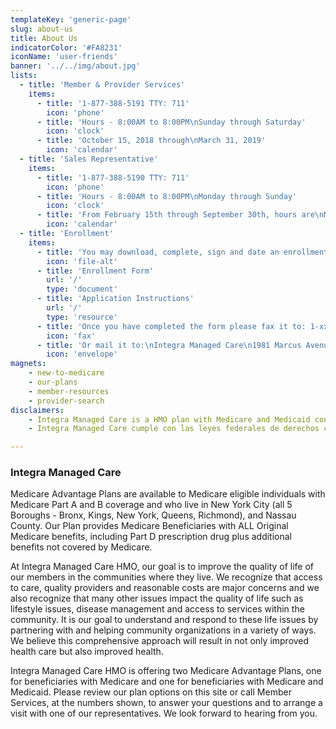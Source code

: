 ```yaml
---
templateKey: 'generic-page'
slug: about-us
title: About Us
indicatorColor: '#FA8231'
iconName: 'user-friends'
banner: '../../img/about.jpg'
lists:
  - title: 'Member & Provider Services'
    items: 
      - title: '1-877-388-5191 TTY: 711'
        icon: 'phone'
      - title: 'Hours - 8:00AM to 8:00PM\nSunday through Saturday'
        icon: 'clock'
      - title: 'October 15, 2018 through\nMarch 31, 2019'
        icon: 'calendar'
  - title: 'Sales Representative'
    items: 
      - title: '1-877-388-5190 TTY: 711'
        icon: 'phone'
      - title: 'Hours - 8:00AM to 8:00PM\nMonday through Sunday'
        icon: 'clock'
      - title: 'From February 15th through September 30th, hours are\nMonday - Friday only'
        icon: 'calendar'
  - title: 'Enrollment'
    items:
      - title: 'You may download, complete, sign and date an enrollment form'
        icon: 'file-alt'
      - title: 'Enrollment Form'
        url: '/'
        type: 'document'
      - title: 'Application Instructions'
        url: '/'
        type: 'resource'
      - title: 'Once you have completed the form please fax it to: 1-xxx-xxx-xxxx'
        icon: 'fax'
      - title: 'Or mail it to:\nIntegra Managed Care\n1981 Marcus Avenue – Suite 100\nAttention: Medicare\nLake Success, NY 11042'
        icon: 'envelope'
magnets:
    - new-to-medicare
    - our-plans
    - member-resources
    - provider-search
disclaimers:
    - Integra Managed Care is a HMO plan with Medicare and Medicaid contracts. Enrollment in Integra Managed Care depends on contract renewal. This information is not a complete description of benefits. Contact the plan for more information. Limitations, copayments, and restrictions may apply. Benefits, premiums and/or co-payments/co-insurance may change on January 1 of each year. You must continue to pay your Medicare Part B premium. The Formulary, pharmacy network, and/or provider network may change at any time. You will receive notice when necessary. Premiums, copays, co-insurance and deductibles may vary based on the level of Extra Help you receive. Please contact the Integra Managed Care for further details. Certain plans are available to anyone who has both Medical Assistance from the State and Medicare. Integra Managed Care is available to anyone with Medicare who meets the Skilled Nursing Facility (SNF) level of care and resides in a nursing home. Integra Managed Care complies with applicable Federal civil rights laws and does not discriminate on the basis of race, color, national origin, age, disability, or sex. 
    - Integra Managed Care cumple con las leyes federales de derechos civiles aplicables y no discrimina por motivos de raza, color, nacionalidad, edad, discapacidad o sexo. ATTENTION - If you speak Spanish, language assistance services, free of charge, are available to you. Call 1-877-388-5195 (TTY - 711). ATENCIÓN - si habla español, tiene a su disposición servicios gratuitos de asistencia lingüística. Llame al 1- 877-388-5195 (TTY - 711). Assistance services for other languages are also available free of charge at the number above. All plan materials and information is available upon request in a different language or alternate formats such as braille, large print and audio.

---
```

### Integra Managed Care

Medicare Advantage Plans are available to Medicare eligible individuals with Medicare Part A and B coverage and who live in New York City (all 5 Boroughs - Bronx, Kings, New York, Queens, Richmond), and Nassau County. Our Plan provides Medicare Beneficiaries with ALL Original Medicare benefits, including Part D prescription drug plus additional benefits not covered by Medicare. 

At Integra Managed Care HMO, our goal is to improve the quality of life of our members in the communities where they live. We recognize that access to care, quality providers and reasonable costs are major concerns and we also recognize that many other issues impact the quality of life such as lifestyle issues, disease management and access to services within the community. It is our goal to understand and respond to these life issues by partnering with and helping community organizations in a variety of ways. We believe this comprehensive approach will result in not only improved health care but also improved health. 

Integra Managed Care HMO is offering two Medicare Advantage Plans, one for beneficiaries with Medicare and one for beneficiaries with Medicare and Medicaid. Please review our plan options on this site or call Member Services, at the numbers shown, to answer your questions and to arrange a visit with one of our representatives. We look forward to hearing from you.